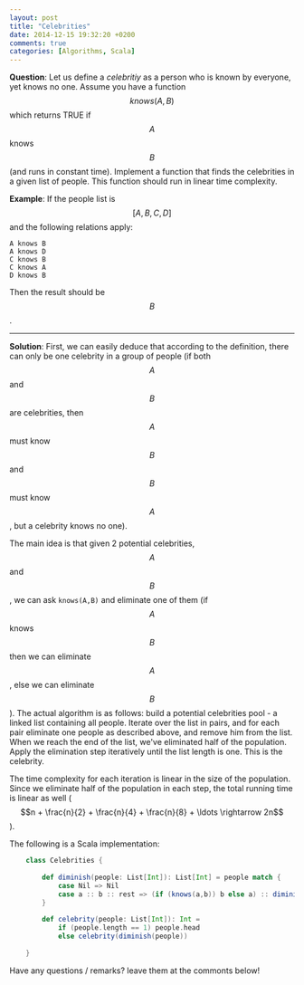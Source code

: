 ```yaml
---
layout: post
title: "Celebrities"
date: 2014-12-15 19:32:20 +0200
comments: true
categories: [Algorithms, Scala]
---
```


**Question**: Let us define a *celebritiy* as a person who is known by everyone, yet knows no one.
Assume you have a function $$knows(A,B)$$ which returns TRUE if $$A$$ knows $$B$$ (and runs in constant time).
Implement a function that finds the celebrities in a given list of people. This function should run in linear time complexity.

**Example**: If the people list is $$[A, B, C, D]$$ and the following relations apply:

    A knows B
    A knows D
    C knows B
    C knows A
    D knows B

Then the result should be $$B$$.
<!--more--> 
---

**Solution**: First, we can easily deduce that according to the definition, there can only be one celebrity
in a group of people (if both $$A$$ and $$B$$ are celebrities, then $$A$$ must know $$B$$ and $$B$$ must know $$A$$, but a celebrity knows no one).

The main idea is that given 2 potential celebrities, $$A$$ and $$B$$, we can ask ```knows(A,B)``` and eliminate one of them (if $$A$$ knows $$B$$ then we can eliminate $$A$$, else we can eliminate $$B$$). 
The actual algorithm is as follows: build a potential celebrities pool - a linked list containing all people. Iterate over the list in pairs, and for each pair eliminate one people as described above, and remove him from the list.
When we reach the end of the list, we've eliminated half of the population. Apply the elimination step iteratively until the list length is one. This is the celebrity.

The time complexity for each iteration is linear in the size of the population. Since we eliminate half of the population in each step, the total running time is linear as well ($$n + \frac{n}{2} + \frac{n}{4} + \frac{n}{8} + \ldots \rightarrow 2n$$).

The following is a Scala implementation:

``` Scala
    class Celebrities {
    
        def diminish(people: List[Int]): List[Int] = people match {
            case Nil => Nil
            case a :: b :: rest => (if (knows(a,b)) b else a) :: diminish(rest)
        }
        
        def celebrity(people: List[Int]): Int = 
            if (people.length == 1) people.head 
            else celebrity(diminish(people))
    
    }
```

Have any questions / remarks? leave them at the commonts below!
